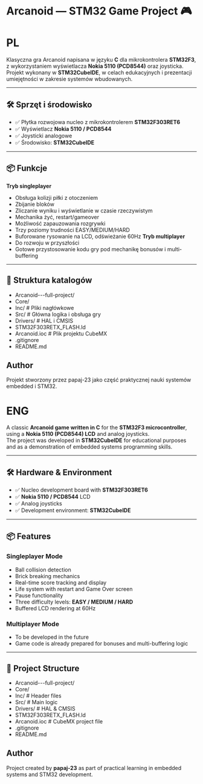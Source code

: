# Arcanoid — STM32 Game Project 🎮

# PL

Klasyczna gra Arcanoid napisana w języku **C** dla mikrokontrolera **STM32F3**, z wykorzystaniem wyświetlacza **Nokia 5110 (PCD8544)** oraz joysticka.  
Projekt wykonany w **STM32CubeIDE**, w celach edukacyjnych i prezentacji umiejętności w zakresie systemów wbudowanych.

---

## 🛠️ Sprzęt i środowisko

- ✅ Płytka rozwojowa nucleo z mikrokontrolerem **STM32F303RET6**
- ✅ Wyświetlacz **Nokia 5110 / PCD8544**
- ✅ Joysticki analogowe
- ✅ Środowisko: **STM32CubeIDE** 

---

## 📦 Funkcje

   **Tryb singleplayer**
-  Obsługa kolizji piłki z otoczeniem
-  Zbijanie bloków
-  Zliczanie wyniku i wyświetlanie w czasie rzeczywistym
-  Mechanika żyć, restart/gameover
-  Możliwość zapauzowania rozgrywki
-  Trzy poziomy trudności EASY/MEDIUM/HARD
-  Buforowane rysowanie na LCD, odświeżanie 60Hz
   **Tryb multiplayer**
-  Do rozwoju w przyszłości
-  Gotowe przystosowanie kodu gry pod mechanikę bonusów i multi-buffering

---

## 📁 Struktura katalogów

- Arcanoid---full-project/
- Core/
- Inc/ # Pliki nagłówkowe 
- Src/ # Główna logika i obsługa gry
- Drivers/ # HAL i CMSIS
- STM32F303RETX_FLASH.ld
- Arcanoid.ioc # Plik projektu CubeMX
- .gitignore
- README.md

## Author

Projekt stworzony przez papaj-23 jako część praktycznej nauki systemów embedded i STM32.

# ENG

A classic **Arcanoid game written in C** for the **STM32F3 microcontroller**, using a **Nokia 5110 (PCD8544) LCD** and analog joysticks.  
The project was developed in **STM32CubeIDE** for educational purposes and as a demonstration of embedded systems programming skills.

---

## 🛠️ Hardware & Environment

- ✅ Nucleo development board with **STM32F303RET6**
- ✅ **Nokia 5110 / PCD8544** LCD
- ✅ Analog joysticks
- ✅ Development environment: **STM32CubeIDE**

---

## 📦 Features

### **Singleplayer Mode**
- Ball collision detection
- Brick breaking mechanics
- Real-time score tracking and display
- Life system with restart and Game Over screen
- Pause functionality
- Three difficulty levels: **EASY / MEDIUM / HARD**
- Buffered LCD rendering at 60Hz

### **Multiplayer Mode**
- To be developed in the future
- Game code is already prepared for bonuses and multi-buffering logic

---

## 📁 Project Structure

- Arcanoid---full-project/
- Core/
- Inc/ # Header files
- Src/ # Main logic
- Drivers/ # HAL & CMSIS
- STM32F303RETX_FLASH.ld
- Arcanoid.ioc # CubeMX project file
- .gitignore
- README.md

## Author

Project created by **papaj-23** as part of practical learning in embedded systems and STM32 development.